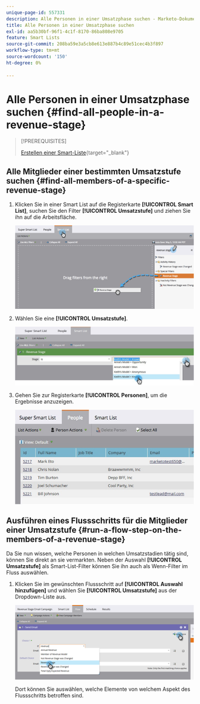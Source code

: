 ```yaml
---
unique-page-id: 557331
description: Alle Personen in einer Umsatzphase suchen - Marketo-Dokumente - Produktdokumentation
title: Alle Personen in einer Umsatzphase suchen
exl-id: aa5b30bf-96f1-4c1f-8170-86ba808e9705
feature: Smart Lists
source-git-commit: 208ba59e3a5cb8e613e887b4c89e51cec4b3f897
workflow-type: tm+mt
source-wordcount: '150'
ht-degree: 0%

---
```


# Alle Personen in einer Umsatzphase suchen {#find-all-people-in-a-revenue-stage}

>[!PREREQUISITES]
>
>[Erstellen einer Smart-Liste](/help/marketo/product-docs/core-marketo-concepts/smart-lists-and-static-lists/creating-a-smart-list/create-a-smart-list.md){target="_blank"}

## Alle Mitglieder einer bestimmten Umsatzstufe suchen {#find-all-members-of-a-specific-revenue-stage}

1. Klicken Sie in einer Smart List auf die Registerkarte **[!UICONTROL Smart List]**, suchen Sie den Filter **[!UICONTROL Umsatzstufe]** und ziehen Sie ihn auf die Arbeitsfläche.

   ![](assets/draginrevenuefilter.png)

1. Wählen Sie eine **[!UICONTROL Umsatzstufe]**.

   ![](assets/two.jpg)

1. Gehen Sie zur Registerkarte **[!UICONTROL Personen]**, um die Ergebnisse anzuzeigen.

   ![](assets/peopleresults.jpg)

## Ausführen eines Flussschritts für die Mitglieder einer Umsatzstufe {#run-a-flow-step-on-the-members-of-a-revenue-stage}

Da Sie nun wissen, welche Personen in welchen Umsatzstadien tätig sind, können Sie direkt an sie vermarkten. Neben der Auswahl **[!UICONTROL Umsatzstufe]** als Smart-List-Filter können Sie ihn auch als Wenn-Filter im Fluss auswählen.

1. Klicken Sie im gewünschten Flussschritt auf **[!UICONTROL Auswahl hinzufügen]** und wählen Sie **[!UICONTROL Umsatzstufe]** aus der Dropdown-Liste aus.

   ![](assets/six.png)

   Dort können Sie auswählen, welche Elemente von welchem Aspekt des Flussschritts betroffen sind.

